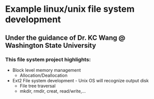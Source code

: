 # Example linux/unix file system development
## Under the guidance of Dr. KC Wang @ Washington State University
### This file system project highlights:
* Block level memory management
  * Allocation/Deallocation
* Ext2 File system development - Unix OS will recognize output disk
  * File tree traversal
  * mkdir, rmdir, creat, read/write,...
